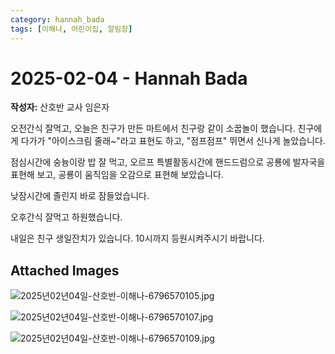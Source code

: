 ```yaml
---
category: hannah_bada
tags: [이해나, 어린이집, 알림장]
---
```


# 2025-02-04 - Hannah Bada

**작성자:** 산호반 교사 임은자  

오전간식 잘먹고, 오늘은 친구가 만든 마트에서 친구랑 같이 소꿉놀이 했습니다. 친구에게 다가가 "아이스크림 줄래~"라고 표현도 하고,  "점프점프" 뛰면서 신나게 놀았습니다.

점심시간에 숭늉이랑 밥 잘 먹고, 오르프 특별활동시간에 핸드드럼으로 공룡에 발자국을 표현해 보고, 공룡이 움직임을 오감으로 표현해 보았습니다.

낮잠시간에 졸린지 바로 잠들었습니다.

오후간식 잘먹고 하원했습니다.

내일은 친구 생일잔치가 있습니다. 10시까지 등원시켜주시기 바랍니다.

## Attached Images
![2025년02년04일-산호반-이해나-6796570105.jpg](d:\Users\hannah\Downloads\kids\photo\2025년02년04일-산호반-이해나-6796570105.jpg)

![2025년02년04일-산호반-이해나-6796570107.jpg](d:\Users\hannah\Downloads\kids\photo\2025년02년04일-산호반-이해나-6796570107.jpg)

![2025년02년04일-산호반-이해나-6796570109.jpg](d:\Users\hannah\Downloads\kids\photo\2025년02년04일-산호반-이해나-6796570109.jpg)

